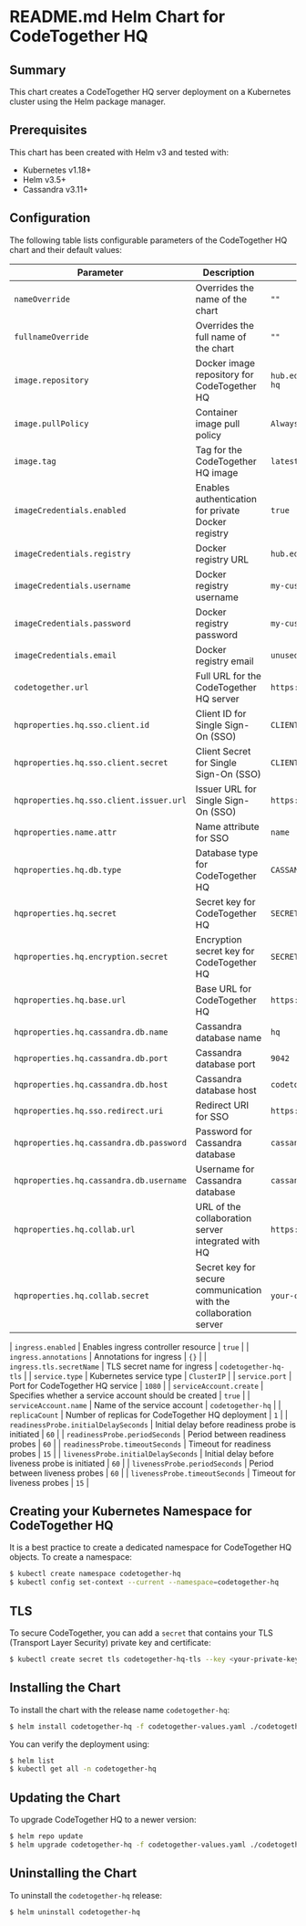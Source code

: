 # README.md Helm Chart for CodeTogether HQ

## Summary

This chart creates a CodeTogether HQ server deployment on a Kubernetes cluster using the Helm package manager.

## Prerequisites

This chart has been created with Helm v3 and tested with:

- Kubernetes v1.18+
- Helm v3.5+
- Cassandra v3.11+

## Configuration

The following table lists configurable parameters of the CodeTogether HQ chart and their default values:

| Parameter                                      | Description                                                                                   | Default                                                   |
|------------------------------------------------|-----------------------------------------------------------------------------------------------|-----------------------------------------------------------|
| `nameOverride`                                 | Overrides the name of the chart                                                              | `""`                                                     |
| `fullnameOverride`                             | Overrides the full name of the chart                                                         | `""`                                                     |
| `image.repository`                             | Docker image repository for CodeTogether HQ                                                  | `hub.edge.codetogether.com/releases/codetogether-hq`      |
| `image.pullPolicy`                             | Container image pull policy                                                                  | `Always`                                                  |
| `image.tag`                                    | Tag for the CodeTogether HQ image                                                            | `latest`                                                  |
| `imageCredentials.enabled`                     | Enables authentication for private Docker registry                                           | `true`                                                    |
| `imageCredentials.registry`                    | Docker registry URL                                                                          | `hub.edge.codetogether.com`                               |
| `imageCredentials.username`                    | Docker registry username                                                                     | `my-customer-username`                                    |
| `imageCredentials.password`                    | Docker registry password                                                                     | `my-customer-password`                                    |
| `imageCredentials.email`                       | Docker registry email                                                                        | `unused`                                                  |
| `codetogether.url`                             | Full URL for the CodeTogether HQ server                                                     | `https://<server-fqdn>`                                   |
| `hqproperties.hq.sso.client.id`                | Client ID for Single Sign-On (SSO)                                                          | `CLIENTID.apps.googleusercontent.com`                     |
| `hqproperties.hq.sso.client.secret`            | Client Secret for Single Sign-On (SSO)                                                      | `CLIENTSECRET`                                            |
| `hqproperties.hq.sso.client.issuer.url`        | Issuer URL for Single Sign-On (SSO)                                                         | `https://accounts.google.com`                             |
| `hqproperties.name.attr`                       | Name attribute for SSO                                                                       | `name`                                                    |
| `hqproperties.hq.db.type`                      | Database type for CodeTogether HQ                                                           | `CASSANDRA`                                               |
| `hqproperties.hq.secret`                       | Secret key for CodeTogether HQ                                                              | `SECRET1`                                                 |
| `hqproperties.hq.encryption.secret`            | Encryption secret key for CodeTogether HQ                                                   | `SECRET2`                                                 |
| `hqproperties.hq.base.url`                     | Base URL for CodeTogether HQ                                                                | `https://<server-fqdn>`                                   |
| `hqproperties.hq.cassandra.db.name`            | Cassandra database name                                                                     | `hq`                                                |
| `hqproperties.hq.cassandra.db.port`            | Cassandra database port                                                                     | `9042`                                                    |
| `hqproperties.hq.cassandra.db.host`            | Cassandra database host                                                                     | `codetogether-cassandra.default.svc.cluster.local`        |
| `hqproperties.hq.sso.redirect.uri`             | Redirect URI for SSO                                                                        | `https://<server-fqdn>/api/v1/auth/sso/success/hq`  |
| `hqproperties.hq.cassandra.db.password`        | Password for Cassandra database                                                             | `cassandra`                                               |
| `hqproperties.hq.cassandra.db.username`        | Username for Cassandra database                                                             | `cassandra`                                               |
| `hqproperties.hq.collab.url`               | URL of the collaboration server integrated with HQ                                              | `https://your-collab-server`                               |
| `hqproperties.hq.collab.secret`            | Secret key for secure communication with the collaboration server                               | `your-collab-secret`                                       |

| `ingress.enabled`                              | Enables ingress controller resource                                                         | `true`                                                    |
| `ingress.annotations`                          | Annotations for ingress                                                                      | `{}`                                                      |
| `ingress.tls.secretName`                       | TLS secret name for ingress                                                                 | `codetogether-hq-tls`                                     |
| `service.type`                                 | Kubernetes service type                                                                     | `ClusterIP`                                               |
| `service.port`                                 | Port for CodeTogether HQ service                                                            | `1080`                                                    |
| `serviceAccount.create`                        | Specifies whether a service account should be created                                       | `true`                                                    |
| `serviceAccount.name`                          | Name of the service account                                                                 | `codetogether-hq`                                         |
| `replicaCount`                                 | Number of replicas for CodeTogether HQ deployment                                           | `1`                                                       |
| `readinessProbe.initialDelaySeconds`           | Initial delay before readiness probe is initiated                                           | `60`                                                      |
| `readinessProbe.periodSeconds`                 | Period between readiness probes                                                             | `60`                                                      |
| `readinessProbe.timeoutSeconds`                | Timeout for readiness probes                                                                | `15`                                                      |
| `livenessProbe.initialDelaySeconds`            | Initial delay before liveness probe is initiated                                            | `60`                                                      |
| `livenessProbe.periodSeconds`                  | Period between liveness probes                                                              | `60`                                                      |
| `livenessProbe.timeoutSeconds`                 | Timeout for liveness probes                                                                 | `15`                                                      |

## Creating your Kubernetes Namespace for CodeTogether HQ

It is a best practice to create a dedicated namespace for CodeTogether HQ objects. To create a namespace:

```bash
$ kubectl create namespace codetogether-hq
$ kubectl config set-context --current --namespace=codetogether-hq
```

## TLS

To secure CodeTogether, you can add a `secret` that contains your TLS (Transport Layer Security) private key and certificate:

```bash
$ kubectl create secret tls codetogether-hq-tls --key <your-private-key-filename> --cert <your-certificate-filename>
```

## Installing the Chart

To install the chart with the release name `codetogether-hq`:

```bash
$ helm install codetogether-hq -f codetogether-values.yaml ./codetogether-hq
```

You can verify the deployment using:

```bash
$ helm list
$ kubectl get all -n codetogether-hq
```

## Updating the Chart

To upgrade CodeTogether HQ to a newer version:

```bash
$ helm repo update
$ helm upgrade codetogether-hq -f codetogether-values.yaml ./codetogether-hq
```

## Uninstalling the Chart

To uninstall the `codetogether-hq` release:

```bash
$ helm uninstall codetogether-hq
